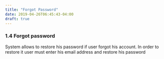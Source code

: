 ```yaml
---
title: "Forgot Password"
date: 2019-04-26T06:45:43-04:00
draft: true
---
```


### 1.4 Forgot password

System allows to restore his password if user forgot his account. In order to restore it user must enter his email address and restore his password
